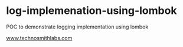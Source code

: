 # log-implemenation-using-lombok
POC to demonstrate logging implementation using lombok

www.technosmithlabs.com
